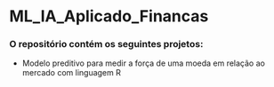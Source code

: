 # ML_IA_Aplicado_Financas

### O repositório contém os seguintes projetos:
 - Modelo preditivo para medir a força de uma moeda em relação ao mercado com linguagem R
